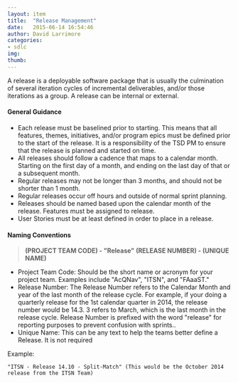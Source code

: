 ```yaml
---
layout: item
title:  "Release Management"
date:   2015-06-14 16:54:46
author: David Larrimore
categories:
- sdlc
img: 
thumb: 
---
```



A release is a deployable software package that is usually the culmination of several iteration cycles of incremental deliverables, and/or those iterations as a group. A release can be internal or external.


#### General Guidance


* Each release must be baselined prior to starting. This means that all features, themes, initiatives, and/or program epics must be defined prior to the start of the release. It is a responsibility of the TSD PM to ensure that the release is planned and started on time.
* All releases should follow a cadence that maps to a calendar month. Starting on the first day of a month, and ending on the last day of that or a subsequent month.
* Regular releases may not be longer than 3 months, and should not be shorter than 1 month.
* Regular releases occur off hours and outside of normal sprint planning.
* Releases should be named based upon the calendar month of the release.
Features must be assigned to release.
* User Stories must be at least defined in order to place in a release.

#### Naming Conventions

>**(PROJECT TEAM CODE) - "Release" (RELEASE NUMBER) - (UNIQUE NAME)**

* Project Team Code: Should be the short name or acronym for your project team. Examples include "AcQNav", "ITSN", and "FAaaST."
* Release Number: The Release Number refers to the Calendar Month and year of the last month of the release cycle. For example, if your doing a quarterly release for the 1st calendar quarter in 2014, the release number would be 14.3. 3 refers to March, which is the last month in the release cycle. Release Number is prefixed with the word "release" for reporting purposes to prevent confusion with sprints..
* Unique Name: This can be any text to help the teams better define a Release. It is not required

Example:
    
    "ITSN - Release 14.10 - Split-Match" (This would be the October 2014 release from the ITSN Team)

